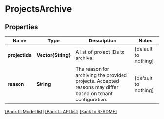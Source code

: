 # ProjectsArchive


## Properties
Name | Type | Description | Notes
------------ | ------------- | ------------- | -------------
**projectIds** | **Vector{String}** | A list of project IDs to archive. | [default to nothing]
**reason** | **String** | The reason for archiving the provided projects. Accepted reasons may differ based on tenant configuration.  | [default to nothing]


[[Back to Model list]](../README.md#models) [[Back to API list]](../README.md#api-endpoints) [[Back to README]](../README.md)


